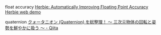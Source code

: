 float accuracy
[Herbie: Automatically Improving Floating Point Accuracy]( https://herbie.uwplse.org/ )
[Herbie web demo]( https://herbie.uwplse.org/demo/ )

quaternion
[クォータニオン \(Quaternion\) を総整理！ ～ 三次元物体の回転と姿勢を鮮やかに扱う ～ \- Qiita]( https://qiita.com/drken/items/0639cf34cce14e8d58a5 )
